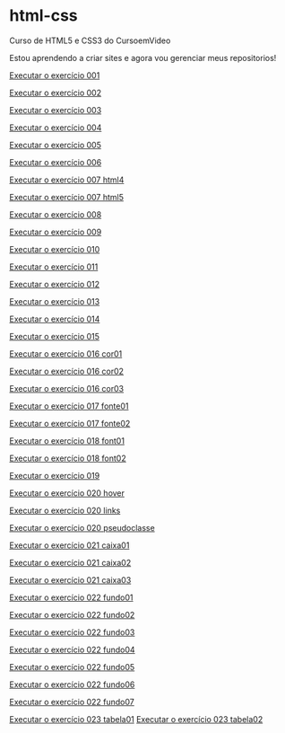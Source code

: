 # html-css
 Curso de HTML5 e CSS3 do CursoemVideo

Estou aprendendo a criar sites e agora vou gerenciar meus repositorios!

<a href= "https://sandroopacheco.github.io/html-css/exercicios/ex001/index.html" target="blank">Executar o exercício 001</a>

<a href= "https://sandroopacheco.github.io/html-css/exercicios/ex002/index.html" target="blank">Executar o exercício 002</a>

<a href= "https://sandroopacheco.github.io/html-css/exercicios/ex003/index.html" target="blank">Executar o exercício 003</a>

<a href= "https://sandroopacheco.github.io/html-css/exercicios/ex004/index.html" target="blank">Executar o exercício 004</a>

<a href= "https://sandroopacheco.github.io/html-css/exercicios/ex005/index.html" target="blank">Executar o exercício 005</a>

<a href= "https://sandroopacheco.github.io/html-css/exercicios/ex006/index.html" target="blank">Executar o exercício 006</a>

<a href= "https://sandroopacheco.github.io/html-css/exercicios/ex007/html4.html" target="blank">Executar o exercício 007 html4</a>

<a href= "https://sandroopacheco.github.io/html-css/exercicios/ex007/html5.html" target="blank">Executar o exercício 007 html5</a>

<a href= "https://sandroopacheco.github.io/html-css/exercicios/ex008/index.html" target="blank">Executar o exercício 008</a>

<a href= "https://sandroopacheco.github.io/html-css/exercicios/ex009/index.html" target="blank">Executar o exercício 009</a>

<a href= "https://sandroopacheco.github.io/html-css/exercicios/ex010/index.html" target="blank">Executar o exercício 010</a>

<a href= "https://sandroopacheco.github.io/html-css/exercicios/ex011/index.html" target="blank">Executar o exercício 011</a>

<a href= "https://sandroopacheco.github.io/html-css/exercicios/ex012/index.html" target="blank">Executar o exercício 012</a>

<a href= "https://sandroopacheco.github.io/html-css/exercicios/ex013/index.html" target="blank">Executar o exercício 013</a>

<a href= "https://sandroopacheco.github.io/html-css/exercicios/ex014/index.html" target="blank">Executar o exercício 014</a>

<a href= "https://sandroopacheco.github.io/html-css/exercicios/ex015/index.html" target="blank">Executar o exercício 015</a>

<a href= "https://sandroopacheco.github.io/html-css/exercicios/ex016/cor01.html" target="blank">Executar o exercício 016 cor01</a>

<a href= "https://sandroopacheco.github.io/html-css/exercicios/ex016/cor02.html" target="blank">Executar o exercício 016 cor02</a>

<a href= "https://sandroopacheco.github.io/html-css/exercicios/ex016/cor03.html" target="blank">Executar o exercício 016 cor03</a>

<a href= "https://sandroopacheco.github.io/html-css/exercicios/ex017/fonte01.html" target="blank">Executar o exercício 017 fonte01</a>

<a href= "https://sandroopacheco.github.io/html-css/exercicios/ex017/fonte02.html" target="blank">Executar o exercício 017 fonte02</a>

<a href= "https://sandroopacheco.github.io/html-css/exercicios/ex018/font01.html" target="blank">Executar o exercício 018 font01</a>

<a href= "https://sandroopacheco.github.io/html-css/exercicios/ex018/font02.html" target="blank">Executar o exercício 018 font02</a>

<a href= "https://sandroopacheco.github.io/html-css/exercicios/ex019/seletor01.html" target="blank">Executar o exercício 019</a>

<a href= "https://sandroopacheco.github.io/html-css/exercicios/ex020/hover.html" target="blank">Executar o exercício 020 hover</a>

<a href= "https://sandroopacheco.github.io/html-css/exercicios/ex020/links.html" target="blank">Executar o exercício 020 links</a>

<a href= "https://sandroopacheco.github.io/html-css/exercicios/ex020/pseudoclasse.html" target="blank">Executar o exercício 020 pseudoclasse</a>

<a href= "https://sandroopacheco.github.io/html-css/exercicios/ex021/caixa01.html" target="blank">Executar o exercício 021 caixa01</a>

<a href= "https://sandroopacheco.github.io/html-css/exercicios/ex021/caixa02.html" target="blank">Executar o exercício 021 caixa02</a>

<a href= "https://sandroopacheco.github.io/html-css/exercicios/ex021/caixa03.html" target="blank">Executar o exercício 021 caixa03</a>

<a href= "https://sandroopacheco.github.io/html-css/exercicios/ex022/fundo001.html" target="blank">Executar o exercício 022 fundo01</a>

<a href= "https://sandroopacheco.github.io/html-css/exercicios/ex022/fundo002.html" target="blank">Executar o exercício 022 fundo02</a>

<a href= "https://sandroopacheco.github.io/html-css/exercicios/ex022/fundo003.html" target="blank">Executar o exercício 022 fundo03</a>

<a href= "https://sandroopacheco.github.io/html-css/exercicios/ex022/fundo004.html" target="blank">Executar o exercício 022 fundo04</a>

<a href= "https://sandroopacheco.github.io/html-css/exercicios/ex022/fundo005.html" target="blank">Executar o exercício 022 fundo05</a>

<a href= "https://sandroopacheco.github.io/html-css/exercicios/ex022/fundo006.html" target="blank">Executar o exercício 022 fundo06</a>

<a href= "https://sandroopacheco.github.io/html-css/exercicios/ex022/fundo007.html" target="blank">Executar o exercício 022 fundo07</a>

<a href= "https://sandroopacheco.github.io/html-css/exercicios/ex023/tabela001.html" target="blank">Executar o exercício 023 tabela01</a>
<a href= "https://sandroopacheco.github.io/html-css/exercicios/ex023/tabela002.html" target="blank">Executar o exercício 023 tabela02</a>
